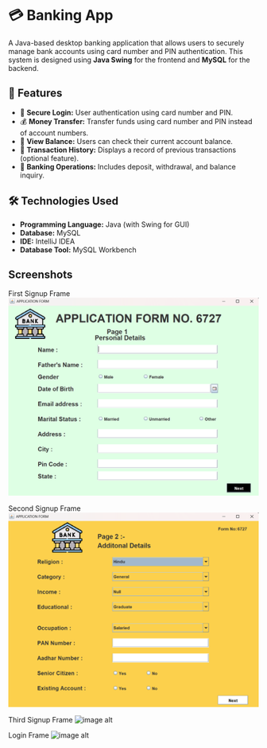 # 💳 Banking App

A Java-based desktop banking application that allows users to securely manage bank accounts using card number and PIN authentication.
This system is designed using **Java Swing** for the frontend and **MySQL** for the backend.

## 📌 Features

- 🔐 **Secure Login:** User authentication using card number and PIN.
- 💰 **Money Transfer:** Transfer funds using card number and PIN instead of account numbers.
- 📄 **View Balance:** Users can check their current account balance.
- 🧾 **Transaction History:** Displays a record of previous transactions (optional feature).
- 🏦 **Banking Operations:** Includes deposit, withdrawal, and balance inquiry.

## 🛠️ Technologies Used

- **Programming Language:** Java (with Swing for GUI)
- **Database:** MySQL
- **IDE:** IntelliJ IDEA
- **Database Tool:** MySQL Workbench

## Screenshots 
First Signup Frame
![image alt](https://github.com/Ketan-ajagekar/BANKING-APPLICATION/blob/master/Screenshot%202025-03-24%20195646.png?raw=true)

Second Signup Frame
![image alt](https://github.com/Ketan-ajagekar/BANKING-APPLICATION/blob/master/Screenshot%202025-03-24%20200913.png?raw=true)

Third Signup Frame
![image alt]()

Login Frame
![image alt]()
